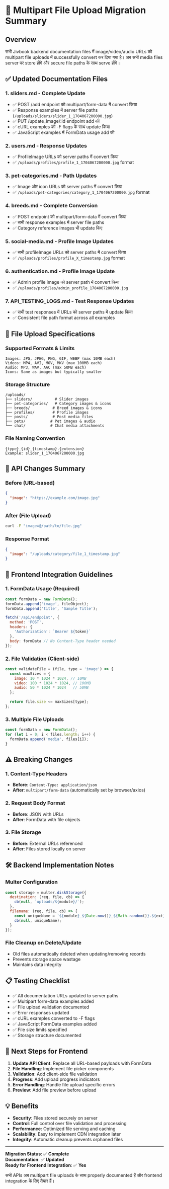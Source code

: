 # 🔄 Multipart File Upload Migration Summary

## Overview

सभी Jivbook backend documentation files में image/video/audio URLs को multipart file uploads में successfully convert कर दिया गया है। अब सभी media files server पर store होंगे और secure file paths के साथ serve होंगे।

## ✅ Updated Documentation Files

### 1. **sliders.md** - Complete Update
- ✅ POST /add endpoint को multipart/form-data में convert किया
- ✅ Response examples में server file paths (`/uploads/sliders/slider_1_1704067200000.jpg`)
- ✅ PUT /update_image/:id endpoint add की
- ✅ cURL examples को -F flags के साथ update किया
- ✅ JavaScript examples में FormData usage add की

### 2. **users.md** - Response Updates
- ✅ ProfileImage URLs को server paths में convert किया
- ✅ `/uploads/profiles/profile_1_1704067200000.jpg` format

### 3. **pet-categories.md** - Path Updates
- ✅ Image और icon URLs को server paths में convert किया
- ✅ `/uploads/pet-categories/category_1_1704067200000.jpg` format

### 4. **breeds.md** - Complete Conversion
- ✅ POST endpoint को multipart/form-data में convert किया
- ✅ सभी response examples में server file paths
- ✅ Category reference images भी update किए

### 5. **social-media.md** - Profile Image Updates
- ✅ सभी profileImage URLs को server paths में convert किया
- ✅ `/uploads/profiles/profile_X_timestamp.jpg` format

### 6. **authentication.md** - Profile Image Update
- ✅ Admin profile image को server path में convert किया
- ✅ `/uploads/profiles/admin_profile_1704067200000.jpg`

### 7. **API_TESTING_LOGS.md** - Test Response Updates
- ✅ सभी test responses में URLs को server paths में update किया
- ✅ Consistent file path format across all examples

## 📁 File Upload Specifications

### Supported Formats & Limits
```
Images: JPG, JPEG, PNG, GIF, WEBP (max 10MB each)
Videos: MP4, AVI, MOV, MKV (max 100MB each)
Audio: MP3, WAV, AAC (max 50MB each)
Icons: Same as images but typically smaller
```

### Storage Structure
```
/uploads/
├── sliders/          # Slider images
├── pet-categories/   # Category images & icons  
├── breeds/          # Breed images & icons
├── profiles/        # Profile images
├── posts/           # Post media files
├── pets/           # Pet images & audio
└── chat/           # Chat media attachments
```

### File Naming Convention
```
{type}_{id}_{timestamp}.{extension}
Example: slider_1_1704067200000.jpg
```

## 🔧 API Changes Summary

### Before (URL-based)
```json
{
  "image": "https://example.com/image.jpg"
}
```

### After (File Upload)
```bash
curl -F "image=@/path/to/file.jpg"
```

### Response Format
```json
{
  "image": "/uploads/category/file_1_timestamp.jpg"
}
```

## 🚀 Frontend Integration Guidelines

### 1. FormData Usage (Required)
```javascript
const formData = new FormData();
formData.append('image', fileObject);
formData.append('title', 'Sample Title');

fetch('/api/endpoint', {
  method: 'POST',
  headers: {
    'Authorization': `Bearer ${token}`
  },
  body: formData // No Content-Type header needed
});
```

### 2. File Validation (Client-side)
```javascript
const validateFile = (file, type = 'image') => {
  const maxSizes = {
    image: 10 * 1024 * 1024, // 10MB
    video: 100 * 1024 * 1024, // 100MB
    audio: 50 * 1024 * 1024   // 50MB
  };
  
  return file.size <= maxSizes[type];
};
```

### 3. Multiple File Uploads
```javascript
const formData = new FormData();
for (let i = 0; i < files.length; i++) {
  formData.append('media', files[i]);
}
```

## ⚠️ Breaking Changes

### 1. Content-Type Headers
- **Before**: `Content-Type: application/json`
- **After**: `multipart/form-data` (automatically set by browser/axios)

### 2. Request Body Format
- **Before**: JSON with URLs
- **After**: FormData with file objects

### 3. File Storage
- **Before**: External URLs referenced
- **After**: Files stored locally on server

## 🛠️ Backend Implementation Notes

### Multer Configuration
```javascript
const storage = multer.diskStorage({
  destination: (req, file, cb) => {
    cb(null, `uploads/${module}/`);
  },
  filename: (req, file, cb) => {
    const uniqueName = `${module}_${Date.now()}_${Math.random()}.${ext}`;
    cb(null, uniqueName);
  }
});
```

### File Cleanup on Delete/Update
- Old files automatically deleted when updating/removing records
- Prevents storage space wastage
- Maintains data integrity

## 📋 Testing Checklist

- ✅ All documentation URLs updated to server paths
- ✅ Multipart form-data examples added
- ✅ File upload validation documented
- ✅ Error responses updated
- ✅ cURL examples converted to -F flags
- ✅ JavaScript FormData examples added
- ✅ File size limits specified
- ✅ Storage structure documented

## 🎯 Next Steps for Frontend

1. **Update API Client**: Replace all URL-based payloads with FormData
2. **File Handling**: Implement file picker components
3. **Validation**: Add client-side file validation
4. **Progress**: Add upload progress indicators
5. **Error Handling**: Handle file upload specific errors
6. **Preview**: Add file preview before upload

## 💡 Benefits

- **Security**: Files stored securely on server
- **Control**: Full control over file validation and processing  
- **Performance**: Optimized file serving and caching
- **Scalability**: Easy to implement CDN integration later
- **Integrity**: Automatic cleanup prevents orphaned files

---

**Migration Status**: ✅ **Complete**  
**Documentation**: ✅ **Updated**  
**Ready for Frontend Integration**: ✅ **Yes**

सभी APIs अब multipart file uploads के साथ properly documented हैं और frontend integration के लिए तैयार हैं।
